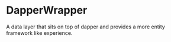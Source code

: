 # DapperWrapper
A data layer that sits on top of dapper and provides a more entity framework like experience.
